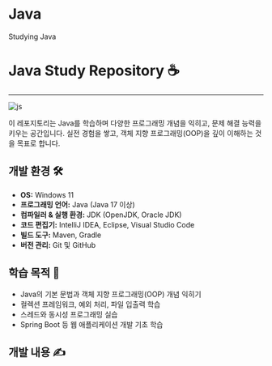 # Java

Studying Java


# Java Study Repository ☕️
------------------------------------------------------------
![js](https://img.shields.io/badge/java-%23ED8B00.svg?style=for-the-badge&logo=openjdk&logoColor=white)

이 레포지토리는 Java를 학습하며 다양한 프로그래밍 개념을 익히고, 문제 해결 능력을 키우는 공간입니다. 실전 경험을 쌓고, 객체 지향 프로그래밍(OOP)을 깊이 이해하는 것을 목표로 합니다.

## 개발 환경 🛠️
- **OS:** Windows 11  
- **프로그래밍 언어:** Java (Java 17 이상)  
- **컴파일러 & 실행 환경:** JDK (OpenJDK, Oracle JDK)  
- **코드 편집기:** IntelliJ IDEA, Eclipse, Visual Studio Code  
- **빌드 도구:** Maven, Gradle  
- **버전 관리:** Git 및 GitHub  

## 학습 목적 🎯
- Java의 기본 문법과 객체 지향 프로그래밍(OOP) 개념 익히기  
- 컬렉션 프레임워크, 예외 처리, 파일 입출력 학습  
- 스레드와 동시성 프로그래밍 실습  
- Spring Boot 등 웹 애플리케이션 개발 기초 학습  

## 개발 내용 ✍️
